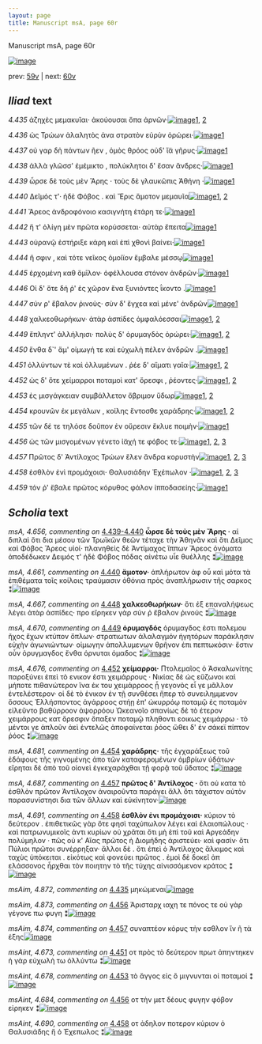 ```yaml
---
layout: page
title: Manuscript msA, page 60r
---
```


Manuscript msA, page 60r

[![image](http://www.homermultitext.org/iipsrv?OBJ=IIP,1.0&FIF=/project/homer/pyramidal/deepzoom/hmt/vaimg/2017a/VA060RN_0061.tif&WID=100&CVT=JPEG)](http://www.homermultitext.org/ict2/?urn=urn:cite2:hmt:vaimg.2017a:VA060RN_0061)

prev:  [59v](../59v/) | next:  [60v](../60v/)

## *Iliad* text

*4.435* <a id="4.435"/> ἀζηχὲς μεμακυῖαι· ἀκούουσαι ὄπα ἀρνῶν·[![image](http://www.homermultitext.org/iipsrv?OBJ=IIP,1.0&FIF=/project/homer/pyramidal/deepzoom/hmt/vaimg/2017a/VA060RN_0061.tif&RGN=0.1872,0.2239,0.4334,0.0285&WID=1000&CVT=JPEG)](http://www.homermultitext.org/ict2/?urn=urn:cite2:hmt:vaimg.2017a:VA060RN_0061@0.1872,0.2239,0.4334,0.0285)[1](#msA_4.784), [2](#msAim_4.872)

*4.436* <a id="4.436"/> ὡς Τρώων ἀλαλητὸς ἀνα στρατὸν εὐρὺν ὀρώρει·[![image](http://www.homermultitext.org/iipsrv?OBJ=IIP,1.0&FIF=/project/homer/pyramidal/deepzoom/hmt/vaimg/2017a/VA060RN_0061.tif&RGN=0.1872,0.2427,0.4334,0.0285&WID=1000&CVT=JPEG)](http://www.homermultitext.org/ict2/?urn=urn:cite2:hmt:vaimg.2017a:VA060RN_0061@0.1872,0.2427,0.4334,0.0285)[1](#msA_4.784)

*4.437* <a id="4.437"/> οὐ γαρ δὴ πάντων ῆεν , ὁμὸς θρόος οὐδ' ἴ̈α γῆρυς·[![image](http://www.homermultitext.org/iipsrv?OBJ=IIP,1.0&FIF=/project/homer/pyramidal/deepzoom/hmt/vaimg/2017a/VA060RN_0061.tif&RGN=0.1822,0.2607,0.4334,0.0285&WID=1000&CVT=JPEG)](http://www.homermultitext.org/ict2/?urn=urn:cite2:hmt:vaimg.2017a:VA060RN_0061@0.1822,0.2607,0.4334,0.0285)[1](#msA_4.784)

*4.438* <a id="4.438"/> ἀλλὰ γλῶσσ' ἐμέμικτο , πολύκλητοι δ' ἔσαν ἄνδρες·[![image](http://www.homermultitext.org/iipsrv?OBJ=IIP,1.0&FIF=/project/homer/pyramidal/deepzoom/hmt/vaimg/2017a/VA060RN_0061.tif&RGN=0.1852,0.2802,0.4444,0.0285&WID=1000&CVT=JPEG)](http://www.homermultitext.org/ict2/?urn=urn:cite2:hmt:vaimg.2017a:VA060RN_0061@0.1852,0.2802,0.4444,0.0285)[1](#msA_4.784)

*4.439* <a id="4.439"/> ὦρσε δὲ τοὺς μὲν Ἄρης · τοὺς δὲ γλαυκῶπις Ἀθήνη ·[![image](http://www.homermultitext.org/iipsrv?OBJ=IIP,1.0&FIF=/project/homer/pyramidal/deepzoom/hmt/vaimg/2017a/VA060RN_0061.tif&RGN=0.1762,0.2983,0.4585,0.0285&WID=1000&CVT=JPEG)](http://www.homermultitext.org/ict2/?urn=urn:cite2:hmt:vaimg.2017a:VA060RN_0061@0.1762,0.2983,0.4585,0.0285)[1](#msA_4.784)

*4.440* <a id="4.440"/> Δεῖμός τ'· ἠδὲ Φόβος . καὶ Ἔρις ἄμοτον μεμαυῖα[![image](http://www.homermultitext.org/iipsrv?OBJ=IIP,1.0&FIF=/project/homer/pyramidal/deepzoom/hmt/vaimg/2017a/VA060RN_0061.tif&RGN=0.1712,0.3171,0.4174,0.0285&WID=1000&CVT=JPEG)](http://www.homermultitext.org/ict2/?urn=urn:cite2:hmt:vaimg.2017a:VA060RN_0061@0.1712,0.3171,0.4174,0.0285)[1](#msA_4.784), [2](#msA_4.661)

*4.441* <a id="4.441"/> Ἄρεος ἀνδροφόνοιο κασιγνήτη ἑτάρη τε·[![image](http://www.homermultitext.org/iipsrv?OBJ=IIP,1.0&FIF=/project/homer/pyramidal/deepzoom/hmt/vaimg/2017a/VA060RN_0061.tif&RGN=0.1782,0.3366,0.3844,0.0285&WID=1000&CVT=JPEG)](http://www.homermultitext.org/ict2/?urn=urn:cite2:hmt:vaimg.2017a:VA060RN_0061@0.1782,0.3366,0.3844,0.0285)[1](#msA_4.784)

*4.442* <a id="4.442"/> ἥ τ' ὀλίγη μὲν πρῶτα κορύσσεται· αὐτὰρ ἔπειτα[![image](http://www.homermultitext.org/iipsrv?OBJ=IIP,1.0&FIF=/project/homer/pyramidal/deepzoom/hmt/vaimg/2017a/VA060RN_0061.tif&RGN=0.1892,0.3561,0.4204,0.0285&WID=1000&CVT=JPEG)](http://www.homermultitext.org/ict2/?urn=urn:cite2:hmt:vaimg.2017a:VA060RN_0061@0.1892,0.3561,0.4204,0.0285)[1](#msA_4.784)

*4.443* <a id="4.443"/> οὐρανῷ ἐστήριξε κάρη καὶ ἐπὶ χθονὶ βαίνει·[![image](http://www.homermultitext.org/iipsrv?OBJ=IIP,1.0&FIF=/project/homer/pyramidal/deepzoom/hmt/vaimg/2017a/VA060RN_0061.tif&RGN=0.1892,0.3727,0.3874,0.0331&WID=1000&CVT=JPEG)](http://www.homermultitext.org/ict2/?urn=urn:cite2:hmt:vaimg.2017a:VA060RN_0061@0.1892,0.3727,0.3874,0.0331)[1](#msA_4.784)

*4.444* <a id="4.444"/> ἥ σφιν , καὶ τότε νεῖκος ὁμοίϊον ἔμβαλε μέσσῳ[![image](http://www.homermultitext.org/iipsrv?OBJ=IIP,1.0&FIF=/project/homer/pyramidal/deepzoom/hmt/vaimg/2017a/VA060RN_0061.tif&RGN=0.1882,0.3899,0.4234,0.0331&WID=1000&CVT=JPEG)](http://www.homermultitext.org/ict2/?urn=urn:cite2:hmt:vaimg.2017a:VA060RN_0061@0.1882,0.3899,0.4234,0.0331)[1](#msA_4.784)

*4.445* <a id="4.445"/> ἐρχομένη καθ ὅμῑλον· ὀφέλλουσα στόνον ἀνδρῶν·[![image](http://www.homermultitext.org/iipsrv?OBJ=IIP,1.0&FIF=/project/homer/pyramidal/deepzoom/hmt/vaimg/2017a/VA060RN_0061.tif&RGN=0.1852,0.4095,0.4304,0.0331&WID=1000&CVT=JPEG)](http://www.homermultitext.org/ict2/?urn=urn:cite2:hmt:vaimg.2017a:VA060RN_0061@0.1852,0.4095,0.4304,0.0331)[1](#msA_4.784)

*4.446* <a id="4.446"/> Οἱ δ' ὅτε δή ῥ' ἐς χῶρον ἕνα ξυνιόντες ΐκοντο .[![image](http://www.homermultitext.org/iipsrv?OBJ=IIP,1.0&FIF=/project/homer/pyramidal/deepzoom/hmt/vaimg/2017a/VA060RN_0061.tif&RGN=0.1852,0.4275,0.4024,0.0331&WID=1000&CVT=JPEG)](http://www.homermultitext.org/ict2/?urn=urn:cite2:hmt:vaimg.2017a:VA060RN_0061@0.1852,0.4275,0.4024,0.0331)[1](#msA_4.784)

*4.447* <a id="4.447"/> σύν ρ' ἔβαλον ῥινοὺς· σὺν δ' ἔγχεα καὶ μένε' ἀνδρῶν[![image](http://www.homermultitext.org/iipsrv?OBJ=IIP,1.0&FIF=/project/homer/pyramidal/deepzoom/hmt/vaimg/2017a/VA060RN_0061.tif&RGN=0.1842,0.4463,0.4525,0.0331&WID=1000&CVT=JPEG)](http://www.homermultitext.org/ict2/?urn=urn:cite2:hmt:vaimg.2017a:VA060RN_0061@0.1842,0.4463,0.4525,0.0331)[1](#msA_4.784)

*4.448* <a id="4.448"/> χαλκεοθωρήκων· ἀτὰρ ἀσπίδες ὀμφαλόεσσαι[![image](http://www.homermultitext.org/iipsrv?OBJ=IIP,1.0&FIF=/project/homer/pyramidal/deepzoom/hmt/vaimg/2017a/VA060RN_0061.tif&RGN=0.1632,0.4666,0.4525,0.0331&WID=1000&CVT=JPEG)](http://www.homermultitext.org/ict2/?urn=urn:cite2:hmt:vaimg.2017a:VA060RN_0061@0.1632,0.4666,0.4525,0.0331)[1](#msA_4.784), [2](#msA_4.667)

*4.449* <a id="4.449"/> ἔπληντ' ἀλλήληισι· πολὺς δ' ὀρυμαγδὸς ὀρώρει·[![image](http://www.homermultitext.org/iipsrv?OBJ=IIP,1.0&FIF=/project/homer/pyramidal/deepzoom/hmt/vaimg/2017a/VA060RN_0061.tif&RGN=0.1692,0.4846,0.4525,0.0331&WID=1000&CVT=JPEG)](http://www.homermultitext.org/ict2/?urn=urn:cite2:hmt:vaimg.2017a:VA060RN_0061@0.1692,0.4846,0.4525,0.0331)[1](#msA_4.670), [2](#msA_4.784)

*4.450* <a id="4.450"/> ἔνθα δ`' ἅμ' οἰμωγή τε καὶ εὐχωλὴ πέλεν ἀνδρῶν .[![image](http://www.homermultitext.org/iipsrv?OBJ=IIP,1.0&FIF=/project/homer/pyramidal/deepzoom/hmt/vaimg/2017a/VA060RN_0061.tif&RGN=0.1752,0.5034,0.4525,0.0331&WID=1000&CVT=JPEG)](http://www.homermultitext.org/ict2/?urn=urn:cite2:hmt:vaimg.2017a:VA060RN_0061@0.1752,0.5034,0.4525,0.0331)[1](#msA_4.784)

*4.451* <a id="4.451"/> ὀλλύντων τὲ καὶ ὀλλυμένων . ῥέε δ' αἵματι γαῖα·[![image](http://www.homermultitext.org/iipsrv?OBJ=IIP,1.0&FIF=/project/homer/pyramidal/deepzoom/hmt/vaimg/2017a/VA060RN_0061.tif&RGN=0.1662,0.5229,0.4525,0.0331&WID=1000&CVT=JPEG)](http://www.homermultitext.org/ict2/?urn=urn:cite2:hmt:vaimg.2017a:VA060RN_0061@0.1662,0.5229,0.4525,0.0331)[1](#msA_4.784), [2](#msAint_4.673)

*4.452* <a id="4.452"/> ὡς δ' ὅτε χείμαρροι ποταμοὶ κατ' ὄρεσφι , ῥέοντες·[![image](http://www.homermultitext.org/iipsrv?OBJ=IIP,1.0&FIF=/project/homer/pyramidal/deepzoom/hmt/vaimg/2017a/VA060RN_0061.tif&RGN=0.1872,0.5432,0.4274,0.027&WID=1000&CVT=JPEG)](http://www.homermultitext.org/ict2/?urn=urn:cite2:hmt:vaimg.2017a:VA060RN_0061@0.1872,0.5432,0.4274,0.027)[1](#msA_4.784), [2](#msA_4.676)

*4.453* <a id="4.453"/> ἐς μισγάγκειαν συμβάλλετον ὄβριμον ὕδωρ[![image](http://www.homermultitext.org/iipsrv?OBJ=IIP,1.0&FIF=/project/homer/pyramidal/deepzoom/hmt/vaimg/2017a/VA060RN_0061.tif&RGN=0.1782,0.562,0.4274,0.027&WID=1000&CVT=JPEG)](http://www.homermultitext.org/ict2/?urn=urn:cite2:hmt:vaimg.2017a:VA060RN_0061@0.1782,0.562,0.4274,0.027)[1](#msAint_4.678), [2](#msA_4.784)

*4.454* <a id="4.454"/> κρουνῶν ἐκ μεγάλων , κοίλης ἔντοσθε χαράδρης·[![image](http://www.homermultitext.org/iipsrv?OBJ=IIP,1.0&FIF=/project/homer/pyramidal/deepzoom/hmt/vaimg/2017a/VA060RN_0061.tif&RGN=0.1882,0.58,0.4404,0.0301&WID=1000&CVT=JPEG)](http://www.homermultitext.org/ict2/?urn=urn:cite2:hmt:vaimg.2017a:VA060RN_0061@0.1882,0.58,0.4404,0.0301)[1](#msA_4.784), [2](#msA_4.681)

*4.455* <a id="4.455"/> τῶν δέ τε τηλόσε δοῦπον ἐν οὔρεσιν ἔκλυε ποιμὴν·[![image](http://www.homermultitext.org/iipsrv?OBJ=IIP,1.0&FIF=/project/homer/pyramidal/deepzoom/hmt/vaimg/2017a/VA060RN_0061.tif&RGN=0.1812,0.5988,0.4494,0.0316&WID=1000&CVT=JPEG)](http://www.homermultitext.org/ict2/?urn=urn:cite2:hmt:vaimg.2017a:VA060RN_0061@0.1812,0.5988,0.4494,0.0316)[1](#msA_4.784)

*4.456* <a id="4.456"/> ὡς τῶν μισγομένων γένετο ἰ̈αχή τε φόβος τε·[![image](http://www.homermultitext.org/iipsrv?OBJ=IIP,1.0&FIF=/project/homer/pyramidal/deepzoom/hmt/vaimg/2017a/VA060RN_0061.tif&RGN=0.1732,0.6176,0.4194,0.0316&WID=1000&CVT=JPEG)](http://www.homermultitext.org/ict2/?urn=urn:cite2:hmt:vaimg.2017a:VA060RN_0061@0.1732,0.6176,0.4194,0.0316)[1](#msAint_4.684), [2](#msA_4.784), [3](#msAim_4.873)

*4.457* <a id="4.457"/> Πρῶτος δ' Ἀντίλοχος Τρώων ἕλεν ἄνδρα κορυστὴν[![image](http://www.homermultitext.org/iipsrv?OBJ=IIP,1.0&FIF=/project/homer/pyramidal/deepzoom/hmt/vaimg/2017a/VA060RN_0061.tif&RGN=0.1722,0.6356,0.4535,0.0316&WID=1000&CVT=JPEG)](http://www.homermultitext.org/ict2/?urn=urn:cite2:hmt:vaimg.2017a:VA060RN_0061@0.1722,0.6356,0.4535,0.0316)[1](#msA_4.784), [2](#msAim_4.874), [3](#msA_4.687)

*4.458* <a id="4.458"/> ἐσθλὸν ἐνὶ προμάχοισι· Θαλυσιάδην Ἐχέπωλον ·[![image](http://www.homermultitext.org/iipsrv?OBJ=IIP,1.0&FIF=/project/homer/pyramidal/deepzoom/hmt/vaimg/2017a/VA060RN_0061.tif&RGN=0.1732,0.6536,0.4535,0.0316&WID=1000&CVT=JPEG)](http://www.homermultitext.org/ict2/?urn=urn:cite2:hmt:vaimg.2017a:VA060RN_0061@0.1732,0.6536,0.4535,0.0316)[1](#msA_4.691), [2](#msA_4.784), [3](#msAint_4.690)

*4.459* <a id="4.459"/> τόν ῥ' ἔβαλε πρῶτος κόρυθος φάλον ἱπποδασείης·[![image](http://www.homermultitext.org/iipsrv?OBJ=IIP,1.0&FIF=/project/homer/pyramidal/deepzoom/hmt/vaimg/2017a/VA060RN_0061.tif&RGN=0.1832,0.6747,0.4464,0.0316&WID=1000&CVT=JPEG)](http://www.homermultitext.org/ict2/?urn=urn:cite2:hmt:vaimg.2017a:VA060RN_0061@0.1832,0.6747,0.4464,0.0316)[1](#msA_4.784)

## *Scholia* text

*msA, 4.656, commenting on* [4.439-4.440](#4.439-4.440)  <a id="msA_4.656"/> **ὦρσε δὲ τοὺς μὲν Ἄρης ·** αἱ διπλαὶ ὅτι δια μέσου τῶν Τρωϊκῶν θεῶν τέταχε τὴν Ἀθηνᾶν καὶ ὅτι Δεῖμος καὶ Φόβος Ἄρεος υἱοί· πλανηθεὶς δὲ Ἀντίμαχος ἵππων Ἄρεος ὀνόματα ἀποδέδωκεν Δειμός τ' ἠδὲ Φόβος πόδας αἰνέτω υἷε θυέλλης ⁑[![image](http://www.homermultitext.org/iipsrv?OBJ=IIP,1.0&FIF=/project/homer/pyramidal/deepzoom/hmt/vaimg/2017a/VA060RN_0061.tif&RGN=0.18754606,0.10968188,0.60685335,0.03609959&WID=1000&CVT=JPEG)](http://www.homermultitext.org/ict2/?urn=urn:cite2:hmt:vaimg.2017a:VA060RN_0061@0.18754606,0.10968188,0.60685335,0.03609959)

*msA, 4.661, commenting on* [4.440](#4.440)  <a id="msA_4.661"/> **ἄμοτον·** ἀπλήρωτον ἀφ οὗ καὶ μότα τὰ ἐπιθέματα τοῖς κοίλοις τραύμασιν ὀθόνια πρὸς ἀναπλήρωσιν τῆς σαρκος ⁑[![image](http://www.homermultitext.org/iipsrv?OBJ=IIP,1.0&FIF=/project/homer/pyramidal/deepzoom/hmt/vaimg/2017a/VA060RN_0061.tif&RGN=0.19086220,0.14204703,0.62730287,0.02323651&WID=1000&CVT=JPEG)](http://www.homermultitext.org/ict2/?urn=urn:cite2:hmt:vaimg.2017a:VA060RN_0061@0.19086220,0.14204703,0.62730287,0.02323651)

*msA, 4.667, commenting on* [4.448](#4.448)  <a id="msA_4.667"/> **χαλκεοθωρήκων·** ὅτι ἐξ επαναλήψεως λέγει ἀτὰρ ἀσπίδες· προ εἴρηκεν γὰρ σύν ῤ ἔβαλον ῥινούς ⁑[![image](http://www.homermultitext.org/iipsrv?OBJ=IIP,1.0&FIF=/project/homer/pyramidal/deepzoom/hmt/vaimg/2017a/VA060RN_0061.tif&RGN=0.62196021,0.41825726,0.20965365,0.04177040&WID=1000&CVT=JPEG)](http://www.homermultitext.org/ict2/?urn=urn:cite2:hmt:vaimg.2017a:VA060RN_0061@0.62196021,0.41825726,0.20965365,0.04177040)

*msA, 4.670, commenting on* [4.449](#4.449)  <a id="msA_4.670"/> **ὀρυμαγδός** ὀρυμαγδος ἐστι πολεμου ῆχος ἔχων κτύπον ὄπλων· στρατιωτων ἀλαλαγμόν ἡγητόρων παράκλησιν εὐχὴν ἀγωνιώντων· οἱμωγην ἀπολλυμενων θρῆνον ἐπι πεπτωκόσιν· ἔστιν οὖν ὀρυγμαγδος ἔνθα όρνυται όμαδος ⁑[![image](http://www.homermultitext.org/iipsrv?OBJ=IIP,1.0&FIF=/project/homer/pyramidal/deepzoom/hmt/vaimg/2017a/VA060RN_0061.tif&RGN=0.62159175,0.47662517,0.19307296,0.08215768&WID=1000&CVT=JPEG)](http://www.homermultitext.org/ict2/?urn=urn:cite2:hmt:vaimg.2017a:VA060RN_0061@0.62159175,0.47662517,0.19307296,0.08215768)

*msA, 4.676, commenting on* [4.452](#4.452)  <a id="msA_4.676"/> **χείμαρροι·** Πτολεμαῖος ὁ Ἀσκαλωνίτης παροξύνει ἐπεὶ τὸ ενικον ἐστι χειμάρρους · Νικίας δὲ ὡς εὔζωνοι καὶ μήποτε πιθανώτερον ἵνα ἐκ του χειμάρροος ᾖ γεγονὸς εἶ γε μᾶλλον ἐντελέστερον· οἱ δὲ τὸ ἑνικον ἐν τῇ συνθέσει ἤπερ τὸ συνειλημμενον ὅσσους Ἑλλήσποντος ἀγάρροος στήῃ ἐπ' ὠκυρρόῳ ποταμῷ ἐς ποταμὸν εἰλεῦντο βαθύρροον ἀψορρόου Ὠκεανοῖο σπανίως δὲ τὸ έτερον χειμάρρους κατ ὄρεσφιν ὄπαξεν ποταμῷ πληθοντι εοικως χειμάρρω · τὸ μέντοι γε ἁπλοῦν ἀεὶ ἐντελῶς ἀποφαίνεται ῥόος ὤθει δ' ἐν σάκεϊ πίπτον ῥόος ⁑[![image](http://www.homermultitext.org/iipsrv?OBJ=IIP,1.0&FIF=/project/homer/pyramidal/deepzoom/hmt/vaimg/2017a/VA060RN_0061.tif&RGN=0.17501842,0.55726141,0.74355195,0.16984786&WID=1000&CVT=JPEG)](http://www.homermultitext.org/ict2/?urn=urn:cite2:hmt:vaimg.2017a:VA060RN_0061@0.17501842,0.55726141,0.74355195,0.16984786)

*msA, 4.681, commenting on* [4.454](#4.454)  <a id="msA_4.681"/> **χαράδρης·** τῆς ἐγχαράξεως τοῦ ἐδάφους τῆς γιγνομένης ἀπο τῶν καταφερομένων ὀμβρίων ὑδάτων· εἴρηται δὲ ἀπὸ τοῦ οἱονεὶ ἐγκεχαράχθαι τῇ φορᾷ τοῦ ὕδατος ⁑[![image](http://www.homermultitext.org/iipsrv?OBJ=IIP,1.0&FIF=/project/homer/pyramidal/deepzoom/hmt/vaimg/2017a/VA060RN_0061.tif&RGN=0.17391304,0.71327801,0.65935888,0.03360996&WID=1000&CVT=JPEG)](http://www.homermultitext.org/ict2/?urn=urn:cite2:hmt:vaimg.2017a:VA060RN_0061@0.17391304,0.71327801,0.65935888,0.03360996)

*msA, 4.687, commenting on* [4.457](#4.457)  <a id="msA_4.687"/> **πρῶτος δ' Ἀντίλοχος ·** ὅτι οὐ κατα τὸ ἐσθλὸν πρῶτον Ἀντίλοχον ἀναιροῦντα παράγει ἄλλ ὅτι τάχιστον αὐτὸν παρασυνίστησι δια τῶν ἄλλων καὶ εὐκίνητον·[![image](http://www.homermultitext.org/iipsrv?OBJ=IIP,1.0&FIF=/project/homer/pyramidal/deepzoom/hmt/vaimg/2017a/VA060RN_0061.tif&RGN=0.16120118,0.73983402,0.66875461,0.02572614&WID=1000&CVT=JPEG)](http://www.homermultitext.org/ict2/?urn=urn:cite2:hmt:vaimg.2017a:VA060RN_0061@0.16120118,0.73983402,0.66875461,0.02572614)

*msA, 4.691, commenting on* [4.458](#4.458)  <a id="msA_4.691"/> **ἐσθλὸν ἐνι προμάχοισι·** κύριον τὸ δεύτερον . ἐπιθετικῶς γὰρ ὅτε φησὶ ταχύπωλον λέγει καὶ ἐλαιοπώλους · καὶ πατρωνυμικοῖς ἀντι κυρίων οὐ χρᾶται ὅτι μὴ ἐπὶ τοῦ καὶ Αργεάδην πολύμηλον · πῶς οὐ κ' Αἴας πρῶτος ἠ Διομήδης ἀριστεύει· καὶ φασίν· ὅτι Πύλιοι πρῶτοι συνέρρηξαν· ἄλλοι δὲ . ὅτι ἐπεὶ ὁ Ἀντίλοχος ἄλκιμος καὶ ταχὺς ὑπόκειται . εἰκότως καὶ φονεύει πρῶτος . ἐμοὶ δὲ δοκεῖ ἀπ ελάσσονος ἦρχθαι τὸν ποιητην τὸ τῆς τύχης αἰνισσόμενον κράτος ⁑[![image](http://www.homermultitext.org/iipsrv?OBJ=IIP,1.0&FIF=/project/homer/pyramidal/deepzoom/hmt/vaimg/2017a/VA060RN_0061.tif&RGN=0.16783346,0.75311203,0.66322771,0.05311203&WID=1000&CVT=JPEG)](http://www.homermultitext.org/ict2/?urn=urn:cite2:hmt:vaimg.2017a:VA060RN_0061@0.16783346,0.75311203,0.66322771,0.05311203)

*msAim, 4.872, commenting on* [4.435](#4.435)  <a id="msAim_4.872"/> μηκώμεναι[![image](http://www.homermultitext.org/iipsrv?OBJ=IIP,1.0&FIF=/project/homer/pyramidal/deepzoom/hmt/vaimg/2017a/VA060RN_0061.tif&RGN=0.60611643,0.22130014,0.04384672,0.01009682&WID=1000&CVT=JPEG)](http://www.homermultitext.org/ict2/?urn=urn:cite2:hmt:vaimg.2017a:VA060RN_0061@0.60611643,0.22130014,0.04384672,0.01009682)

*msAim, 4.873, commenting on* [4.456](#4.456)  <a id="msAim_4.873"/> Ἀρισταρχ ιαχη τε πόνος τε οὐ γὰρ γέγονε πω φυγη ⁑[![image](http://www.homermultitext.org/iipsrv?OBJ=IIP,1.0&FIF=/project/homer/pyramidal/deepzoom/hmt/vaimg/2017a/VA060RN_0061.tif&RGN=0.58069270,0.62019364,0.04624171,0.02600277&WID=1000&CVT=JPEG)](http://www.homermultitext.org/ict2/?urn=urn:cite2:hmt:vaimg.2017a:VA060RN_0061@0.58069270,0.62019364,0.04624171,0.02600277)

*msAim, 4.874, commenting on* [4.457](#4.457)  <a id="msAim_4.874"/> συναπτέον κόρυς τὴν εσθλον ἵν ῆ τὰ ἑξης[![image](http://www.homermultitext.org/iipsrv?OBJ=IIP,1.0&FIF=/project/homer/pyramidal/deepzoom/hmt/vaimg/2017a/VA060RN_0061.tif&RGN=0.59948416,0.65131397,0.03721444,0.01991701&WID=1000&CVT=JPEG)](http://www.homermultitext.org/ict2/?urn=urn:cite2:hmt:vaimg.2017a:VA060RN_0061@0.59948416,0.65131397,0.03721444,0.01991701)

*msAint, 4.673, commenting on* [4.451](#4.451)  <a id="msAint_4.673"/> οτ πρὸς τὸ δεύτερον πρωτ ἀπηντηκεν ἡ γὰρ εὐχωλὴ τω ὀλλύντω ⁑[![image](http://www.homermultitext.org/iipsrv?OBJ=IIP,1.0&FIF=/project/homer/pyramidal/deepzoom/hmt/vaimg/2017a/VA060RN_0061.tif&RGN=0.12085483,0.52378976,0.06705969,0.03347165&WID=1000&CVT=JPEG)](http://www.homermultitext.org/ict2/?urn=urn:cite2:hmt:vaimg.2017a:VA060RN_0061@0.12085483,0.52378976,0.06705969,0.03347165)

*msAint, 4.678, commenting on* [4.453](#4.453)  <a id="msAint_4.678"/> τὸ ἄγγος εἰς ὃ μιγνυνται οἱ ποταμοί ⁑[![image](http://www.homermultitext.org/iipsrv?OBJ=IIP,1.0&FIF=/project/homer/pyramidal/deepzoom/hmt/vaimg/2017a/VA060RN_0061.tif&RGN=0.12380251,0.56417704,0.06705969,0.02378976&WID=1000&CVT=JPEG)](http://www.homermultitext.org/ict2/?urn=urn:cite2:hmt:vaimg.2017a:VA060RN_0061@0.12380251,0.56417704,0.06705969,0.02378976)

*msAint, 4.684, commenting on* [4.456](#4.456)  <a id="msAint_4.684"/> οτ τὴν μετ δέους φυγην φόβον εἰρηκεν ⁑[![image](http://www.homermultitext.org/iipsrv?OBJ=IIP,1.0&FIF=/project/homer/pyramidal/deepzoom/hmt/vaimg/2017a/VA060RN_0061.tif&RGN=0.11993368,0.62641770,0.05287399,0.03402490&WID=1000&CVT=JPEG)](http://www.homermultitext.org/ict2/?urn=urn:cite2:hmt:vaimg.2017a:VA060RN_0061@0.11993368,0.62641770,0.05287399,0.03402490)

*msAint, 4.690, commenting on* [4.458](#4.458)  <a id="msAint_4.690"/> οτ ἀδηλον ποτερον κύριον ὁ Θαλυσιάδης ἥ ὁ Ἐχεπωλος ⁑[![image](http://www.homermultitext.org/iipsrv?OBJ=IIP,1.0&FIF=/project/homer/pyramidal/deepzoom/hmt/vaimg/2017a/VA060RN_0061.tif&RGN=0.11956522,0.66307054,0.06798084,0.02641770&WID=1000&CVT=JPEG)](http://www.homermultitext.org/ict2/?urn=urn:cite2:hmt:vaimg.2017a:VA060RN_0061@0.11956522,0.66307054,0.06798084,0.02641770)